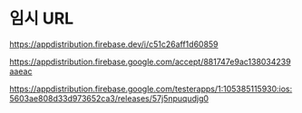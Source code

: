 # 임시 URL
https://appdistribution.firebase.dev/i/c51c26aff1d60859

https://appdistribution.firebase.google.com/accept/881747e9ac138034239aaeac

https://appdistribution.firebase.google.com/testerapps/1:105385115930:ios:5603ae808d33d973652ca3/releases/57j5npuqudjg0
